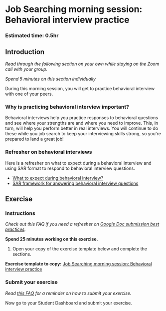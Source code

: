 # Job Searching morning session: Behavioral interview practice

### **Estimated time**: 0.5hr

## Introduction

_Read through the following section on your own while staying on the Zoom call with your group._

_Spend 5 minutes on this section individually_

During this morning session, you will get to practice behavioral interview with one of your peers.

### Why is practicing behavioral interview important?

Behavioral interviews help you practice responses to behavioral questions and see where your strengths are and where you need to improve. This, in turn, will help you perform better in real interviews. You will continue to do these while you job search to keep your interviewing skills strong, so you're prepared to land a great job!

### Refresher on behavioral interviews

Here is a refresher on what to expect during a behavioral interview and using SAR format to respond to behavioral interview questions.

- [What to expect during behavioral interview?](https://github.com/matovu-farid/curriculum-professional-skills/blob/main/interview-prep/what-to-expect-during-behavioral-interviews.md)
- [SAR framework for answering behavioral interview questions](https://github.com/matovu-farid/curriculum-professional-skills/blob/main/interview-prep/how-to-answer-behavioral-questions-using-the-sar-format.md)

## Exercise

### Instructions

_Check out this FAQ if you need a refresher on [Google Doc submission best practices](https://microverse.zendesk.com/hc/en-us/articles/360063156813)._

**Spend 25 minutes working on this exercise.**

1. Open your copy of the exercise template below and complete the sections.

**Exercise template to copy:** [Job Searching morning session: Behavioral interview practice](https://docs.google.com/document/d/1LvwxEDjSiRnseJp_M9AO8F2me3FbjJEgq4w-VxgmgKM/edit)

### Submit your exercise

_Read [this FAQ](https://microverse.zendesk.com/hc/en-us/articles/360061344234) for a reminder on how to submit your exercise._

Now go to your Student Dashboard and submit your exercise.
